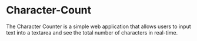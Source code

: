# Character-Count
The Character Counter is a simple web application that allows users to input text into a textarea and see the total number of characters in real-time.
